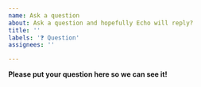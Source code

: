 ```yaml
---
name: Ask a question
about: Ask a question and hopefully Echo will reply?
title: ''
labels: '❓ Question'
assignees: ''

---
```


**Please put your question here so we can see it!**
